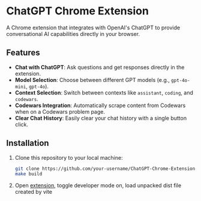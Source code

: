 # ChatGPT Chrome Extension

[extension]: chrome://extensions/

A Chrome extension that integrates with OpenAI's ChatGPT to provide conversational AI capabilities directly in your browser.

## Features

- **Chat with ChatGPT**: Ask questions and get responses directly in the extension.
- **Model Selection**: Choose between different GPT models (e.g., `gpt-4o-mini`, `gpt-4o`).
- **Context Selection**: Switch between contexts like `assistant`, `coding`, and `codewars`.
- **Codewars Integration**: Automatically scrape content from Codewars when on a Codewars problem page.
- **Clear Chat History**: Easily clear your chat history with a single button click.

## Installation

1. Clone this repository to your local machine:
   ```bash
   git clone https://github.com/your-username/ChatGPT-Chrome-Extension.git
   make build
   ```

2. Open [extension], toggle developer mode on, load unpacked dist file created by vite